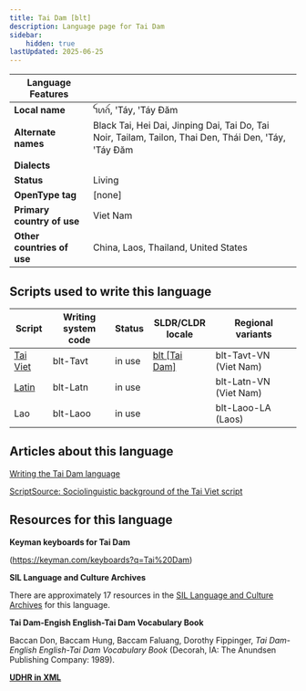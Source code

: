 ```yaml
---
title: Tai Dam [blt]
description: Language page for Tai Dam
sidebar:
    hidden: true
lastUpdated: 2025-06-25
---
```


**Language Features** |     |
--------------------- | --- |
**Local name** | ꪼꪕꪒꪾ, ꞌTáy, ꞌTáy Ðăm    
**Alternate names** | Black Tai, Hei Dai, Jinping Dai, Tai Do, Tai Noir, Tailam, Tailon, Thai Den, Thái Den, ꞌTáy, ꞌTáy Ðăm |
**Dialects** | |
**Status** | Living |
**OpenType tag** | [none] |
**Primary country of use** | Viet Nam |
**Other countries of use** | China, Laos, Thailand, United States |

## Scripts used to write this language

Script | Writing system<br>code | Status | SLDR/CLDR<br>locale | Regional<br>variants |
-------- | ---------------------- | ------ | ------------------- | -------------------- |
[Tai Viet](https://writingsystems.info/scrlang/script-tavt) | blt-Tavt | in use | [blt \[Tai Dam\]](https://unicode.org/cldr/charts/47/summary/blt.html) | blt-Tavt-VN (Viet Nam) |
[Latin](https://writingsystems.info/scrlang/script-latn) | blt-Latn | in use | | blt-Latn-VN (Viet Nam) |
Lao | blt-Laoo | in use | | blt-Laoo-LA (Laos) |

## Articles about this language

[Writing the Tai Dam language](https://writingsystems.info/scrlang/articles/writing-tai-dam-language)

[ScriptSource: Sociolinguistic background of the Tai Viet script](https://scriptsource.org/cms/scripts/page.php?item_id=entry_detail&uid=67379a5c7f)

## Resources for this language

**Keyman keyboards for Tai Dam**

(https://keyman.com/keyboards?q=Tai%20Dam)

**SIL Language and Culture Archives**

There are approximately 17 resources in the [SIL Language and Culture Archives](https://www.sil.org/resources/search/language/blt) for this language.

**Tai Dam-Engish English-Tai Dam Vocabulary Book**

Baccan Don, Baccam Hung, Baccam Faluang, Dorothy Fippinger, _Tai Dam-English English-Tai Dam Vocabulary Book_ (Decorah, IA: The Anundsen Publishing Company: 1989).

[**UDHR in XML**](http://efele.net/udhr/d/udhr_blt.txt)
